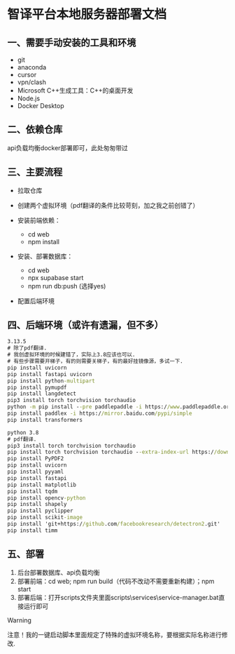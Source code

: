 # 智译平台本地服务器部署文档

## 一、需要手动安装的工具和环境

- git
- anaconda
- cursor
- vpn/clash
- Microsoft C++生成工具：C++的桌面开发
- Node.js
- Docker Desktop



## 二、依赖仓库

api负载均衡docker部署即可，此处匆匆带过



## 三、主要流程

- 拉取仓库
- 创建两个虚拟环境（pdf翻译的条件比较苛刻，加之我之前创错了）
- 安装前端依赖：
  - cd web
  - npm install

- 安装、部署数据库：
  - cd web
  - npx supabase start
  - npm run db:push (选择yes)
- 配置后端环境



## 四、后端环境（或许有遗漏，但不多）

```cmd
3.13.5
# 除了pdf翻译.
# 我创虚拟环境的时候建错了，实际上3.8应该也可以.
# 有些步骤需要开梯子，有的则需要关梯子，有的最好挂镜像源，多试一下.
pip install uvicorn
pip install fastapi uvicorn
pip install python-multipart
pip install pymupdf
pip install langdetect
pip3 install torch torchvision torchaudio
python -m pip install --pre paddlepaddle -i https://www.paddlepaddle.org.cn/packages/nightly/cpu/
pip install paddlex -i https://mirror.baidu.com/pypi/simple
pip install transformers
```

```cmd
python 3.8
# pdf翻译.
pip3 install torch torchvision torchaudio
pip install torch torchvision torchaudio --extra-index-url https://download.pytorch.org/whl/cpu
pip install PyPDF2
pip install uvicorn
pip install pyyaml
pip install fastapi
pip install matplotlib
pip install tqdm
pip install opencv-python
pip install shapely
pip install pyclipper
pip install scikit-image
pip install 'git+https://github.com/facebookresearch/detectron2.git'
pip install timm
```



## 五、部署

1. 后台部署数据库、api负载均衡
2. 部署前端：cd web; npm run build（代码不改动不需要重新构建）；npm start
3. 部署后端：打开scripts文件夹里面scripts\services\service-manager.bat直接运行即可

> [!WARNING]
>
> 注意！我的一键启动脚本里面规定了特殊的虚拟环境名称，要根据实际名称进行修改.

